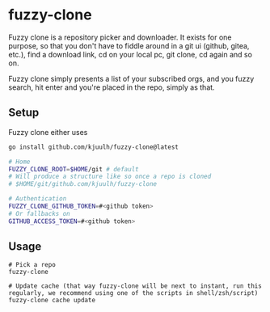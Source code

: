 # fuzzy-clone

Fuzzy clone is a repository picker and downloader. It exists for one purpose, so that you don't have to fiddle around in a git ui (github, gitea, etc.), find a download link, cd on your local pc, git clone, cd again and so on.

Fuzzy clone simply presents a list of your subscribed orgs, and you fuzzy search, hit enter and you're placed in the repo, simply as that.

## Setup

Fuzzy clone either uses 

```bash
go install github.com/kjuulh/fuzzy-clone@latest

# Home
FUZZY_CLONE_ROOT=$HOME/git # default
# Will produce a structure like so once a repo is cloned
# $HOME/git/github.com/kjuulh/fuzzy-clone

# Authentication
FUZZY_CLONE_GITHUB_TOKEN=#<github token>
# Or fallbacks on
GITHUB_ACCESS_TOKEN=#<github token>
```

## Usage

```
# Pick a repo
fuzzy-clone

# Update cache (that way fuzzy-clone will be next to instant, run this regularly, we recommend using one of the scripts in shell/zsh/script)
fuzzy-clone cache update
```
